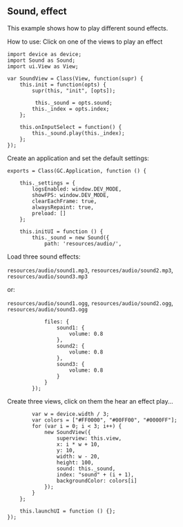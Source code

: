 ## Sound, effect

This example shows how to play different sound effects.

How to use: Click on one of the views to play an effect

~~~
import device as device;
import Sound as Sound;
import ui.View as View;

var SoundView = Class(View, function(supr) {
    this.init = function(opts) {
        supr(this, "init", [opts]);

         this._sound = opts.sound;
        this._index = opts.index;
    };

    this.onInputSelect = function() {
        this._sound.play(this._index);
    };
});
~~~

Create an application and set the default settings:

~~~
exports = Class(GC.Application, function () {

    this._settings = {
        logsEnabled: window.DEV_MODE,
        showFPS: window.DEV_MODE,
        clearEachFrame: true,
        alwaysRepaint: true,
        preload: []
    };

    this.initUI = function () {
        this._sound = new Sound({
            path: 'resources/audio/',
~~~

Load three sound effects:

`resources/audio/sound1.mp3`, `resources/audio/sound2.mp3`, `resources/audio/sound3.mp3`

or:

`resources/audio/sound1.ogg`, `resources/audio/sound2.ogg`, `resources/audio/sound3.ogg`

~~~
            files: {
                sound1: {
                    volume: 0.8
                },
                sound2: {
                    volume: 0.8
                },
                sound3: {
                    volume: 0.8
                }
            }
        });
~~~

Create three views, click on them the hear an effect play...

~~~
        var w = device.width / 3;
        var colors = ["#FF0000", "#00FF00", "#0000FF"];
        for (var i = 0; i < 3; i++) {
            new SoundView({
                superview: this.view,
                x: i * w + 10,
                y: 10,
                width: w - 20,
                height: 100,
                sound: this._sound,
                index: "sound" + (i + 1),
                backgroundColor: colors[i]
            });
        }
    };

    this.launchUI = function () {};
});
~~~